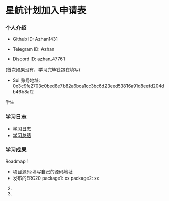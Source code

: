 # 星航计划加入申请表

### 个人介绍

* Github ID: Azhan1431

* Telegram ID: Azhan

* Discord ID: azhan_47761

(首次如果没有，学习完毕钱包在填写)
* Sui 账号地址: 0x3c9fe2703c0bed8e7b82a6bca1cc3bc6d23eed53816a91d8eefd204db46b8af2

学生

### 学习日志

- [学习日志](journal.md)
- [学习总结](summary.md)

### 学习成果

Roadmap  1  
- 项目源码:填写自己的源码地址
- 发布的ERC20
package1: xx
package2: xx


2.


3. 

